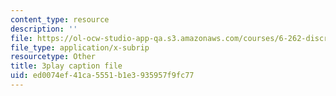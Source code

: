 ```yaml
---
content_type: resource
description: ''
file: https://ol-ocw-studio-app-qa.s3.amazonaws.com/courses/6-262-discrete-stochastic-processes-spring-2011/ed0074ef41ca5551b1e3935957f9fc77_uHMVJJHsym4.vtt
file_type: application/x-subrip
resourcetype: Other
title: 3play caption file
uid: ed0074ef-41ca-5551-b1e3-935957f9fc77
---
```

